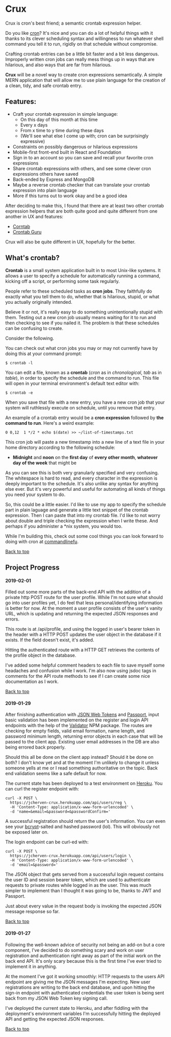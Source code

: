 # Crux

Crux is cron's best friend; a semantic crontab expression helper.

Do you like [cron](https://en.wikipedia.org/wiki/Cron)? It's nice and you can do a lot of helpful things with it thanks to its clever scheduling syntax and willingness to run whatever shell command you tell it to run, rigidly on that schedule without compromise.

Crafting crontab entries can be a little bit faster and a bit less dangerous. Improperly written cron jobs can really mess things up in ways that are hilarious, and also ways that are far from hilarious.

__Crux__ will be a novel way to create cron expressions semantically. A simple MERN application that will allow me to use plain language for the creation of a clean, tidy, and safe crontab entry.

## Features:
- Craft your crontab expression in simple language:
  - On this day of this month at this time
  - Every x days
  - From x time to y time during these days
  - (We'll see what else I come up with; cron can be surprisingly expressive)
- Constraints on possibly dangerous or hilarious expressions
- Mobile-first front-end built in React and Foundation
- Sign in to an account so you can save and recall your favorite cron expressions
- Share crontab expressions with others, and see some clever cron expressions others have saved
- Back-ended by Express and MongoDB
- Maybe a reverse crontab checker that can translate your crontab expression into plain language
- More if this turns out to work okay and be a good idea

After deciding to make this, I found that there are at least two other crontab expression helpers that are both quite good and quite different from one another in UX and features:
- [Corntab](http://corntab.com)
- [Crontab Guru](https://crontab.guru)

Crux will also be quite different in UX, hopefully for the better.

## What's crontab?
__Crontab__ is a small system application built in to most Unix-like systems. It allows a user to specify a schedule for automatically running a command, kicking off a script, or performing some task regularly.

People refer to these scheduled tasks as **__cron jobs__**. They faithfully do exactly what you tell them to do, whether that is hilarious, stupid, or what you actually originally intended.

Believe it or not, it's really easy to do something unintentionally stupid with them. Testing out a new cron job usually means waiting for it to run and then checking to see if you nailed it. The problem is that these schedules can be confusing to create.

Consider the following.

You can check out what cron jobs you may or may not currently have by doing this at your command prompt:
```
$ crontab -l
```
You can edit a file, known as a **__crontab__** (*cron* as in *chronological*, *tab* as in *table*), in order to specify the schedule and the command to run. This file will open in your terminal environment's default text editor with:
```
$ crontab -e
```
When you save that file with a new entry, you have a new cron job that your system will ruthlessly execute on schedule, until you remove that entry.

An example of a crontab entry would be a **__cron expression__** followed by **__the command to run__**. Here's a weird example:
```
0 0,12  1 */2 * echo $(date) >> ~/list-of-timestamps.txt
```
This cron job will paste a new timestamp into a new line of a text file in your home directory according to the following schedule:
  - __Midnight__ and __noon__ on the __first day__ of __every other month__, __whatever day of the week__ that might be

As you can see this is both very granularly specified and very confusing. The whitespace is hard to read, and every character in the expression is deeply important to the schedule. It's also unlike any syntax for anything else ever. But it's very powerful and useful for automating all kinds of things you need your system to do.

So, this could be a little easier. I'd like to use my app to specify the schedule part in plain laguage and generate a little text snippet of the crontab expression. Then I can paste that into my crontab file. I'd like to not worry about double and triple checking the expression when I write these. And perhaps if you administer a \*nix system, you would too.

While I'm building this, check out some cool things you can look forward to doing with cron at [commandlinefu](https://www.commandlinefu.com/commands/matching/cron/Y3Jvbg==/sort-by-votes).

[Back to top](#Crux)

## Project Progress
#### **__2019-02-01__**
Filled out some more parts of the back-end API with the addition of a private http POST route for the user profile. While I'm not sure what should go into user profiles yet, I do feel that less personal/identifying information is better for now. At the moment a user profile consists of the user's vanity URL, which is updating and returning the expected JSON responses and errors.

This route is at /api/profile, and using the logged in user's bearer token in the header with a HTTP POST updates the user object in the database if it exists. If the field doesn't exist, it's added.

Hitting the authenticated route with a HTTP GET retrieves the contents of the profile object in the database.

I've added some helpful comment headers to each file to save myself some headaches and confusion while I work. I'm also now using jsdoc tags in comments for the API route methods to see if I can create some nice documentation as I work.

[Back to top](#Crux)

#### **__2019-01-29__**
After finishing authentication with [JSON Web Tokens](https://jwt.io/) and [Passport](http://www.passportjs.org/), input basic validation has been implemented on the register and login API endpoints with the help of the [Validator](https://www.npmjs.com/package/validator) NPM package. The routes are checking for empty fields, valid email formation, name length, and password minimum length, returning error objects in each case that will be passed to the client app. Existing user email addresses in the DB are also being errored back properly.

Should this all be done on the client app instead? Should it be done on both? I don't know yet and at the moment I'm unlikely to change it unless someone yells at me or I read something authoritative on the topic. Back end validation seems like a safe default for now.

The current state has been deployed to a test environment on [Heroku](https://www.heroku.com/). You can curl the register endpoint with:
````
curl -X POST \
  https://jcherven-crux.herokuapp.com/api/users/reg \
  -H 'Content-Type: application/x-www-form-urlencoded' \
  -d 'name=&email=&password=&passwordConfirm='
````
A successful registration should return the user's information. You can even see your [bcrypt](https://www.npmjs.com/package/bcrypt)-salted and hashed password (lol). This will obviously not be exposed later on.

The login endpoint can be curl-ed with:
````
curl -X POST \
  https://jcherven-crux.herokuapp.com/api/users/login \
  -H 'Content-Type: application/x-www-form-urlencoded' \
  -d 'email=&password='
````
The JSON object that gets served from a successful login request contains the user ID and session bearer token, which are used to authenticate requests to private routes while logged in as the user. This was much simpler to implement than I thought it was going to be, thanks to JWT and Passport.

Just about every value in the request body is invoking the expected JSON message response so far.

[Back to top](#Crux)

#### **__2019-01-27__**
Following the well-known advice of security not being an add-on but a core component, I've decided to do something scary and work on user registration and authentication right away as part of the initial work on the back end API. It's only scary because this is the first time I've ever tried to implement it in anything.

At the moment I've got it working smoothly: HTTP requests to the users API endpoint are giving me the JSON messages I'm expecting. New user registrations are writing to the back end database, and upon hitting the sign-in endpoint with authenticated credentials the user token is being sent back from my JSON Web Token key signing call.

I've deployed the current state to Heroku, and after fiddling with the deployment's environment variables I'm successfully hitting the deployed API and getting the expected JSON responses.

[Back to top](#Crux)
